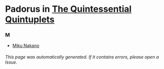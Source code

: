 # Padorus in [The Quintessential Quintuplets](https://myanimelist.net/anime/38101/5-toubun_no_Hanayome)

### M
* [Miku Nakano](https://github.com/shadow578/Project-Padoru/blob/master/table-of-contents/characters/MikuNakano.md)

###### This page was automatically generated. If it contains errors, please open a Issue.

